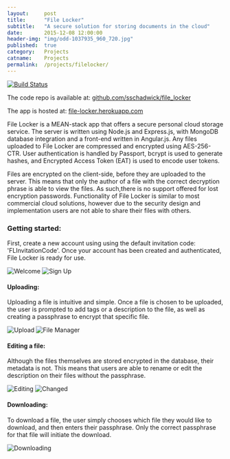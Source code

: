 ```yaml
---
layout:     post
title:      "File Locker"
subtitle:   "A secure solution for storing documents in the cloud"
date:       2015-12-08 12:00:00
header-img: "img/odd-1037935_960_720.jpg"
published:  true
category:   Projects
catname:    Projects
permalink:  /projects/filelocker/
---
```


[![Build Status](https://travis-ci.org/sschadwick/file_locker.svg)](https://travis-ci.org/sschadwick/file_locker)

The code repo is available at: [github.com/sschadwick/file_locker](https://github.com/sschadwick/file_locker/)

The app is hosted at: [file-locker.herokuapp.com](https://file-locker.herokuapp.com/)

File Locker is a MEAN-stack app that offers a secure personal cloud storage service. The server is written using Node.js and Express.js, with MongoDB database integration and a front-end written in Angular.js. Any files uploaded to File Locker are compressed and encrypted using AES-256-CTR. User authentication is handled by Passport, bcrypt is used to generate hashes, and Encrypted Access Token (EAT) is used to encode user tokens.

Files are encrypted on the client-side, before they are uploaded to the server. This means that only the author of a file with the correct decryption phrase is able to view the files. As such,there is no support offered for lost encryption passwords. Functionality of File Locker is similar to most commercial cloud solutions, however due to the security design and implementation users are not able to share their files with others.

### Getting started:

First, create a new account using using the default invitation code: 'FLInvitationCode'. Once your account has been created and authenticated, File Locker is ready for use.

![Welcome](https://raw.githubusercontent.com/sschadwick/file_locker/master/docs/Demo/IMG_0080.PNG "Welcome")
![Sign Up](https://raw.githubusercontent.com/sschadwick/file_locker/master/docs/Demo/IMG_0081.PNG "Sign up")

#### Uploading:
Uploading a file is intuitive and simple. Once a file is chosen to be uploaded, the user is prompted to add tags or a description to the file, as well as creating a passphrase to encrypt that specific file.

![Upload](https://raw.githubusercontent.com/sschadwick/file_locker/master/docs/Demo/IMG_0082.PNG "Upload")
![File Manager](https://raw.githubusercontent.com/sschadwick/file_locker/master/docs/Demo/IMG_0083.PNG "File Manager")

#### Editing a file:
Although the files themselves are stored encrypted in the database, their metadata is not. This means that users are able to rename or edit the description on their files without the passphrase.

![Editing](https://raw.githubusercontent.com/sschadwick/file_locker/master/docs/Demo/IMG_0085.PNG "Editing")
![Changed](https://raw.githubusercontent.com/sschadwick/file_locker/master/docs/Demo/IMG_0086.PNG "Changed")

#### Downloading:
To download a file, the user simply chooses which file they would like to download, and then enters their passphrase. Only the correct passphrase for that file will initiate the download.

![Downloading](https://raw.githubusercontent.com/sschadwick/file_locker/master/docs/Demo/IMG_0087.PNG "Downloading")
